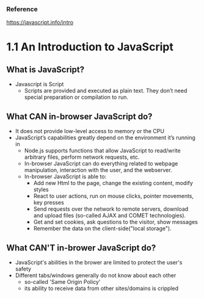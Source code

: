 ### Reference
https://javascript.info/intro <br />


# 1.1 An Introduction to JavaScript


## What is JavaScript?
* Javascript is Script
  - Scripts are provided and executed as plain text. They don’t need special preparation or compilation to run.


## What CAN in-browser JavaScript do?
* It does not provide low-level access to memory or the CPU
* JavaScript’s capabilities greatly depend on the environment it’s running in
  * Node.js supports functions that allow JavaScript to read/write arbitrary files, perform network requests, etc.
  * In-browser JavaScript can do everything related to webpage manipulation, interaction with the user, and the webserver.
  * In-browser JavaScript is able to:
    * Add new Html to the page, change the existing content, modify styles
    * React to user actions, run on mouse clicks, pointer movements, key presses
    * Send requests over the network to remote servers, download and upload files (so-called AJAX and COMET technologies).
    * Get and set cookies, ask questions to the visitor, show messages
    * Remember the data on the client-side("local storage").

## What CAN'T in-brower JavaScript do?
* JavaScript's abilities in the brower are limited to protect the user's safety
* Different tabs/windows generally do not know about each other
  * so-called 'Same Origin Policy'
  * its ability to receive data from other sites/domains is crippled
